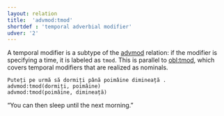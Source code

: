```yaml
---
layout: relation
title:  'advmod:tmod'
shortdef : 'temporal adverbial modifier'
udver: '2'
---
```


A temporal modifier is a subtype of the [advmod]() relation: if the modifier is specifying a time, it is labeled as `tmod`.
This is parallel to [obl:tmod](), which covers temporal modifiers that are realized as nominals.

~~~ sdparse
Puteți pe urmă să dormiți până poimâine dimineață .
advmod:tmod(dormiți, poimâine)
advmod:tmod(poimâine, dimineață)
~~~

“You can then sleep until the next morning.”

<!-- Interlanguage links updated Út 9. května 2023, 20:03:58 CEST -->
